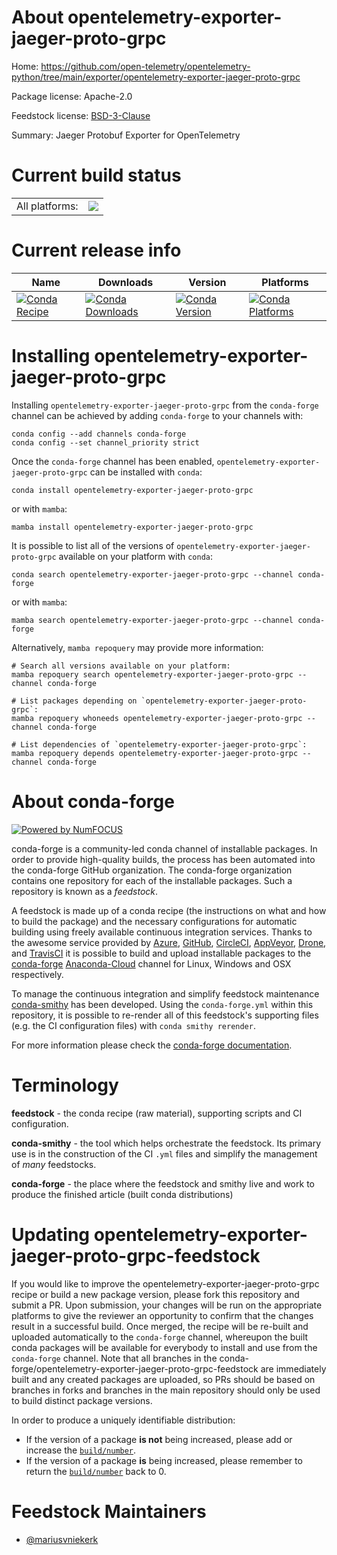About opentelemetry-exporter-jaeger-proto-grpc
==============================================

Home: https://github.com/open-telemetry/opentelemetry-python/tree/main/exporter/opentelemetry-exporter-jaeger-proto-grpc

Package license: Apache-2.0

Feedstock license: [BSD-3-Clause](https://github.com/conda-forge/opentelemetry-exporter-jaeger-proto-grpc-feedstock/blob/main/LICENSE.txt)

Summary: Jaeger Protobuf Exporter for OpenTelemetry

Current build status
====================


<table><tr><td>All platforms:</td>
    <td>
      <a href="https://dev.azure.com/conda-forge/feedstock-builds/_build/latest?definitionId=13880&branchName=main">
        <img src="https://dev.azure.com/conda-forge/feedstock-builds/_apis/build/status/opentelemetry-exporter-jaeger-proto-grpc-feedstock?branchName=main">
      </a>
    </td>
  </tr>
</table>

Current release info
====================

| Name | Downloads | Version | Platforms |
| --- | --- | --- | --- |
| [![Conda Recipe](https://img.shields.io/badge/recipe-opentelemetry--exporter--jaeger--proto--grpc-green.svg)](https://anaconda.org/conda-forge/opentelemetry-exporter-jaeger-proto-grpc) | [![Conda Downloads](https://img.shields.io/conda/dn/conda-forge/opentelemetry-exporter-jaeger-proto-grpc.svg)](https://anaconda.org/conda-forge/opentelemetry-exporter-jaeger-proto-grpc) | [![Conda Version](https://img.shields.io/conda/vn/conda-forge/opentelemetry-exporter-jaeger-proto-grpc.svg)](https://anaconda.org/conda-forge/opentelemetry-exporter-jaeger-proto-grpc) | [![Conda Platforms](https://img.shields.io/conda/pn/conda-forge/opentelemetry-exporter-jaeger-proto-grpc.svg)](https://anaconda.org/conda-forge/opentelemetry-exporter-jaeger-proto-grpc) |

Installing opentelemetry-exporter-jaeger-proto-grpc
===================================================

Installing `opentelemetry-exporter-jaeger-proto-grpc` from the `conda-forge` channel can be achieved by adding `conda-forge` to your channels with:

```
conda config --add channels conda-forge
conda config --set channel_priority strict
```

Once the `conda-forge` channel has been enabled, `opentelemetry-exporter-jaeger-proto-grpc` can be installed with `conda`:

```
conda install opentelemetry-exporter-jaeger-proto-grpc
```

or with `mamba`:

```
mamba install opentelemetry-exporter-jaeger-proto-grpc
```

It is possible to list all of the versions of `opentelemetry-exporter-jaeger-proto-grpc` available on your platform with `conda`:

```
conda search opentelemetry-exporter-jaeger-proto-grpc --channel conda-forge
```

or with `mamba`:

```
mamba search opentelemetry-exporter-jaeger-proto-grpc --channel conda-forge
```

Alternatively, `mamba repoquery` may provide more information:

```
# Search all versions available on your platform:
mamba repoquery search opentelemetry-exporter-jaeger-proto-grpc --channel conda-forge

# List packages depending on `opentelemetry-exporter-jaeger-proto-grpc`:
mamba repoquery whoneeds opentelemetry-exporter-jaeger-proto-grpc --channel conda-forge

# List dependencies of `opentelemetry-exporter-jaeger-proto-grpc`:
mamba repoquery depends opentelemetry-exporter-jaeger-proto-grpc --channel conda-forge
```


About conda-forge
=================

[![Powered by
NumFOCUS](https://img.shields.io/badge/powered%20by-NumFOCUS-orange.svg?style=flat&colorA=E1523D&colorB=007D8A)](https://numfocus.org)

conda-forge is a community-led conda channel of installable packages.
In order to provide high-quality builds, the process has been automated into the
conda-forge GitHub organization. The conda-forge organization contains one repository
for each of the installable packages. Such a repository is known as a *feedstock*.

A feedstock is made up of a conda recipe (the instructions on what and how to build
the package) and the necessary configurations for automatic building using freely
available continuous integration services. Thanks to the awesome service provided by
[Azure](https://azure.microsoft.com/en-us/services/devops/), [GitHub](https://github.com/),
[CircleCI](https://circleci.com/), [AppVeyor](https://www.appveyor.com/),
[Drone](https://cloud.drone.io/welcome), and [TravisCI](https://travis-ci.com/)
it is possible to build and upload installable packages to the
[conda-forge](https://anaconda.org/conda-forge) [Anaconda-Cloud](https://anaconda.org/)
channel for Linux, Windows and OSX respectively.

To manage the continuous integration and simplify feedstock maintenance
[conda-smithy](https://github.com/conda-forge/conda-smithy) has been developed.
Using the ``conda-forge.yml`` within this repository, it is possible to re-render all of
this feedstock's supporting files (e.g. the CI configuration files) with ``conda smithy rerender``.

For more information please check the [conda-forge documentation](https://conda-forge.org/docs/).

Terminology
===========

**feedstock** - the conda recipe (raw material), supporting scripts and CI configuration.

**conda-smithy** - the tool which helps orchestrate the feedstock.
                   Its primary use is in the construction of the CI ``.yml`` files
                   and simplify the management of *many* feedstocks.

**conda-forge** - the place where the feedstock and smithy live and work to
                  produce the finished article (built conda distributions)


Updating opentelemetry-exporter-jaeger-proto-grpc-feedstock
===========================================================

If you would like to improve the opentelemetry-exporter-jaeger-proto-grpc recipe or build a new
package version, please fork this repository and submit a PR. Upon submission,
your changes will be run on the appropriate platforms to give the reviewer an
opportunity to confirm that the changes result in a successful build. Once
merged, the recipe will be re-built and uploaded automatically to the
`conda-forge` channel, whereupon the built conda packages will be available for
everybody to install and use from the `conda-forge` channel.
Note that all branches in the conda-forge/opentelemetry-exporter-jaeger-proto-grpc-feedstock are
immediately built and any created packages are uploaded, so PRs should be based
on branches in forks and branches in the main repository should only be used to
build distinct package versions.

In order to produce a uniquely identifiable distribution:
 * If the version of a package **is not** being increased, please add or increase
   the [``build/number``](https://docs.conda.io/projects/conda-build/en/latest/resources/define-metadata.html#build-number-and-string).
 * If the version of a package **is** being increased, please remember to return
   the [``build/number``](https://docs.conda.io/projects/conda-build/en/latest/resources/define-metadata.html#build-number-and-string)
   back to 0.

Feedstock Maintainers
=====================

* [@mariusvniekerk](https://github.com/mariusvniekerk/)

